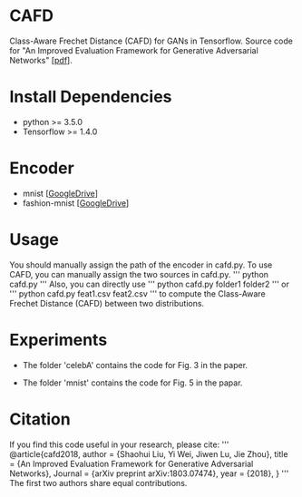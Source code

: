 # CAFD
Class-Aware Frechet Distance (CAFD) for GANs in Tensorflow. Source code for "An Improved Evaluation Framework for Generative Adversarial Networks" \[[pdf](https://arxiv.org/pdf/1803.07474.pdf)\].

# Install Dependencies
* python >= 3.5.0
* Tensorflow >= 1.4.0

# Encoder
* mnist \[[GoogleDrive](https://drive.google.com/file/d/1KAfpbl08fTuoFaUM0Wr0fcbCMoBvQSW9/view)\]
* fashion-mnist \[[GoogleDrive](https://drive.google.com/file/d/16SdetBp35q7C4InWiOPY9yOeq_0iMV09/view)\]

# Usage
You should manually assign the path of the encoder in cafd.py.
To use CAFD, you can manually assign the two sources in cafd.py. 
'''
python cafd.py
'''
Also, you can directly use
'''
python cafd.py folder1 folder2
'''
or
'''
python cafd.py feat1.csv feat2.csv
'''
to compute the Class-Aware Frechet Distance (CAFD) between two distributions.

# Experiments
* The folder 'celebA' contains the code for Fig. 3 in the paper.

* The folder 'mnist' contains the code for Fig. 5 in the papar.

# Citation

If you find this code useful in your research, please cite:
'''
@article{cafd2018,
  author       = {Shaohui Liu, Yi Wei, Jiwen Lu, Jie Zhou},
  title        = {An Improved Evaluation Framework for Generative Adversarial Networks},
  Journal      = {arXiv preprint arXiv:1803.07474},
  year         = {2018},
}
'''
The first two authors share equal contributions.

